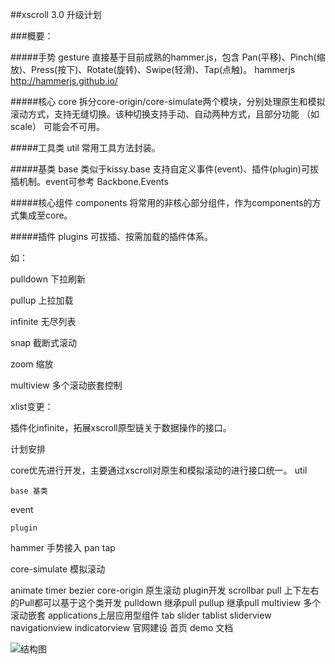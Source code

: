 
##xscroll 3.0 升级计划

###概要：

#####手势 gesture
直接基于目前成熟的hammer.js，包含 Pan(平移)、Pinch(缩放)、Press(按下)、Rotate(旋转)、Swipe(轻滑)、Tap(点触)。
hammerjs http://hammerjs.github.io/

#####核心 core
拆分core-origin/core-simulate两个模块，分别处理原生和模拟滚动方式，支持无缝切换。该种切换支持手动、自动两种方式，且部分功能 （如 scale） 可能会不可用。

#####工具类 util
常用工具方法封装。

#####基类 base 
类似于kissy.base 支持自定义事件(event)、插件(plugin)可拔插机制。event可参考
Backbone.Events

#####核心组件 components
将常用的非核心部分组件，作为components的方式集成至core。

#####插件 plugins
可拔插、按需加载的插件体系。

如：

pulldown 下拉刷新

pullup 上拉加载

infinite 无尽列表

snap 截断式滚动

zoom 缩放

multiview 多个滚动嵌套控制

xlist变更：

插件化infinite，拓展xscroll原型链关于数据操作的接口。

计划安排

core优先进行开发，主要通过xscroll对原生和模拟滚动的进行接口统一。
util   

    base 基类
    
event

    plugin 
    
hammer 手势接入 pan tap

core-simulate   模拟滚动

animate
timer
bezier
core-origin 原生滚动
plugin开发
scrollbar
pull 上下左右的Pull都可以基于这个类开发
pulldown  继承pull
pullup  继承pull
multiview 多个滚动嵌套
applications上层应用型组件
tab
slider
tablist
sliderview
navigationview
indicatorview
官网建设
首页
demo
文档













![结构图](http://gtms04.alicdn.com/tps/i4/TB13LoRGVXXXXXmXpXX7yy27VXX-1414-1128.png_600x600.jpg)


